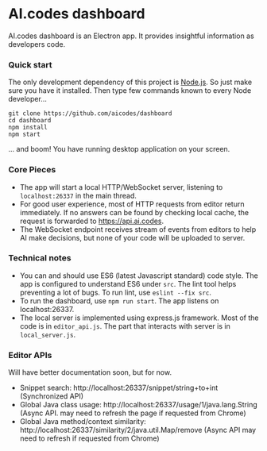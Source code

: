 AI.codes dashboard
==================

AI.codes dashboard is an Electron app. It provides insightful information as developers code.

### Quick start

The only development dependency of this project is [Node.js](https://nodejs.org). So just make sure you have it installed.
Then type few commands known to every Node developer...
```
git clone https://github.com/aicodes/dashboard
cd dashboard
npm install
npm start
```
... and boom! You have running desktop application on your screen.

### Core Pieces

* The app will start a local HTTP/WebSocket server, listening to `localhost:26337` in the main thread.
* For good user experience, most of HTTP requests from editor return immediately. If no answers can be found by checking local cache, the request is forwarded to https://api.ai.codes.
* The WebSocket endpoint receives stream of events from editors to help AI make decisions, but none of your code will be uploaded to server.

### Technical notes

* You can and should use ES6 (latest Javascript standard) code style. The app is configured to understand ES6 under `src`. The lint tool helps preventing a lot of bugs. To run lint, use `eslint --fix src`.
* To run the dashboard, use `npm run start`. The app listens on localhost:26337.
* The local server is implemented using express.js framework. Most of the code is in `editor_api.js`. The part that interacts with server is in `local_server.js`.

### Editor APIs

Will have better documentation soon, but for now.

* Snippet search: http://localhost:26337/snippet/string+to+int	(Synchronized API)
* Global Java class usage: http://localhost:26337/usage/1/java.lang.String  (Async API. may need to refresh the page if requested from Chrome)
* Global Java method/context similarity: http://localhost:26337/similarity/2/java.util.Map/remove (Async API may need to refresh if requested from Chrome)
